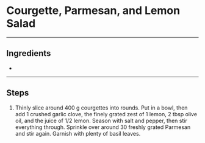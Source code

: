 # Courgette, Parmesan, and Lemon Salad


---

## Ingredients

* 

---

## Steps

1.  Thinly slice around 400 g courgettes into rounds. Put in a bowl, then add 1 crushed garlic clove, the finely grated zest of 1 lemon, 2 tbsp olive oil, and the juice of 1/2 lemon. Season with salt and pepper, then stir everything through. Sprinkle over around 30 freshly grated Parmesan and stir again. Garnish with plenty of basil leaves.
